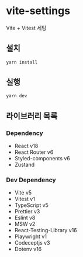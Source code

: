 # vite-settings

Vite + Vitest 세팅

## 설치

```bash
yarn install
```

## 실행

```bash
yarn dev
```

## 라이브러리 목록

### Dependency

- React v18
- React Router v6
- Styled-components v6
- Zustand

### Dev Dependency

- Vite v5
- Vitest v1
- TypeScript v5
- Prettier v3
- Eslint v8
- MSW v2
- React-Testing-Library v16
- Playwright v1
- Codeceptjs v3
- Dotenv v16
